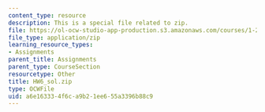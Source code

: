```yaml
---
content_type: resource
description: This is a special file related to zip.
file: https://ol-ocw-studio-app-production.s3.amazonaws.com/courses/1-264j-database-internet-and-systems-integration-technologies-fall-2013/a6e163334f6ca9b21ee655a3396b88c9_HW6_sol.zip
file_type: application/zip
learning_resource_types:
- Assignments
parent_title: Assignments
parent_type: CourseSection
resourcetype: Other
title: HW6_sol.zip
type: OCWFile
uid: a6e16333-4f6c-a9b2-1ee6-55a3396b88c9
---
```

